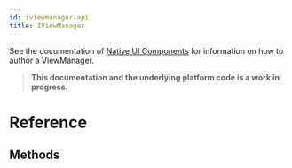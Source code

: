 ```yaml
---
id: iviewmanager-api
title: IViewManager
---
```


See the documentation of [Native UI Components](view-managers.md) for information on how to author a ViewManager.

>**This documentation and the underlying platform code is a work in progress.**

# Reference

## Methods


<!-- // Copyright (c) Microsoft Corporation.
// Licensed under the MIT License.

import "IReactModuleBuilder.idl";
import "IReactContext.idl";

#include "NamespaceRedirect.h"

namespace Microsoft.ReactNative
{
  [webhosthidden]
  enum ViewManagerPropertyType
  {
    Boolean,
    Number,
    String,
    Array,
    Map,
    Color,
  };

  [webhosthidden]
  interface IViewManager
  {
    String Name { get; };

    XAML_NAMESPACE.FrameworkElement CreateView();
  }

  [webhosthidden]
  interface IViewManagerWithReactContext
  {
    IReactContext ReactContext { get; set; };
  }

  [webhosthidden]
  interface IViewManagerWithExportedViewConstants
  {
    ConstantProviderDelegate ExportedViewConstants { get; };
  }

  [webhosthidden]
  interface IViewManagerWithNativeProperties
  {
    IMapView<String, ViewManagerPropertyType> NativeProps { get; };

    void UpdateProperties(XAML_NAMESPACE.FrameworkElement view, IJSValueReader propertyMapReader);
  }

  [webhosthidden]
  interface IViewManagerWithCommands
  {
    IVectorView<String> Commands { get; };

    void DispatchCommand(XAML_NAMESPACE.FrameworkElement view, String commandId, IJSValueReader commandArgsReader);
  }

  [webhosthidden]
  interface IViewManagerWithExportedEventTypeConstants
  {
    ConstantProviderDelegate ExportedCustomBubblingEventTypeConstants { get; };

    ConstantProviderDelegate ExportedCustomDirectEventTypeConstants { get; };
  }

  [webhosthidden]
  interface IViewManagerWithChildren
  {
    void AddView(XAML_NAMESPACE.FrameworkElement parent, XAML_NAMESPACE.UIElement child, Int64 index);

    void RemoveAllChildren(XAML_NAMESPACE.FrameworkElement parent);

    void RemoveChildAt(XAML_NAMESPACE.FrameworkElement parent, Int64 index);

    void ReplaceChild(XAML_NAMESPACE.FrameworkElement parent, XAML_NAMESPACE.UIElement oldChild, XAML_NAMESPACE.UIElement newChild);
  }
} // namespace Microsoft.ReactNative -->
